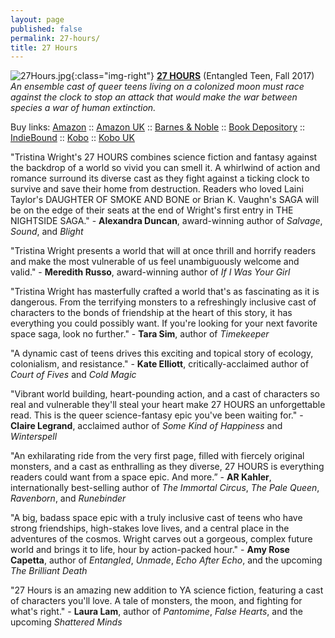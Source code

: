 ```yaml
---
layout: page
published: false
permalink: 27-hours/
title: 27 Hours
---
```



![27Hours.jpg]({{site.baseurl}}/media/27Hours.jpg){:class="img-right"} **[27 HOURS](https://www.goodreads.com/book/show/28526192-27-hours)** (Entangled Teen, Fall 2017)  
_An ensemble cast of queer teens living on a colonized moon must race against the clock to stop an attack that would make the war between species a war of human extinction._  

Buy links: [Amazon](https://www.amazon.com/dp/1633758206/ref=sr_1_1?s=books&ie=UTF8&qid=1481850992&sr=1-1) :: [Amazon UK](https://www.amazon.co.uk/Hours-Nightside-Saga-Tristina-Wright/dp/1633758206/ref=sr_1_1?ie=UTF8&qid=1489682127&sr=8-1&keywords=27+hours) :: [Barnes & Noble](http://www.barnesandnoble.com/w/27-hours-tristina-wright/1125323416?ean=9781633758209) :: [Book Depository](https://www.bookdepository.com/27-Hours-Tristin-Wright/9781633758209) :: [IndieBound](http://www.indiebound.org/book/9781633758209) :: [Kobo](https://www.kobo.com/us/en/ebook/27-hours-1) :: [Kobo UK](https://www.kobo.com/gb/en/ebook/27-hours-1)  

"Tristina Wright's 27 HOURS combines science fiction and fantasy against the backdrop of a world so vivid you can smell it. A whirlwind of action and romance surround its diverse cast as they fight against a ticking clock to survive and save their home from destruction. Readers who loved Laini Taylor's DAUGHTER OF SMOKE AND BONE or Brian K. Vaughn's SAGA will be on the edge of their seats at the end of Wright's first entry in THE NIGHTSIDE SAGA." - **Alexandra Duncan**, award-winning author of _Salvage_, _Sound_, and _Blight_  

"Tristina Wright presents a world that will at once thrill and horrify readers and make the most vulnerable of us feel unambiguously welcome and valid." - **Meredith Russo**, award-winning author of _If I Was Your Girl_  

"Tristina Wright has masterfully crafted a world that's as fascinating as it is dangerous. From the terrifying monsters to a refreshingly inclusive cast of characters to the bonds of friendship at the heart of this story, it has everything you could possibly want. If you're looking for your next favorite space saga, look no further." - **Tara Sim**, author of _Timekeeper_  

"A dynamic cast of teens drives this exciting and topical story of ecology, colonialism, and resistance." - **Kate Elliott**, critically-acclaimed author of _Court of Fives_ and _Cold Magic_  

"Vibrant world building, heart-pounding action, and a cast of characters so real and vulnerable they'll steal your heart make 27 HOURS an unforgettable read. This is the queer science-fantasy epic you've been waiting for." - **Claire Legrand**, acclaimed author of _Some Kind of Happiness_ and _Winterspell_  

"An exhilarating ride from the very first page, filled with fiercely original monsters, and a cast as enthralling as they diverse, 27 HOURS is everything readers could want from a space epic. And more.” - **AR Kahler**, internationally best-selling author of _The Immortal Circus_, _The Pale Queen_, _Ravenborn_, and _Runebinder_  

"A big, badass space epic with a truly inclusive cast of teens who have strong friendships, high-stakes love lives, and a central place in the adventures of the cosmos. Wright carves out a gorgeous, complex future world and brings it to life, hour by action-packed hour." - **Amy Rose Capetta**, author of _Entangled_, _Unmade_, _Echo After Echo_, and the upcoming _The Brilliant Death_  

"27 Hours is an amazing new addition to YA science fiction, featuring a cast of characters you'll love. A tale of monsters, the moon, and fighting for what's right." - **Laura Lam**, author of _Pantomime_, _False Hearts_, and the upcoming _Shattered Minds_  
